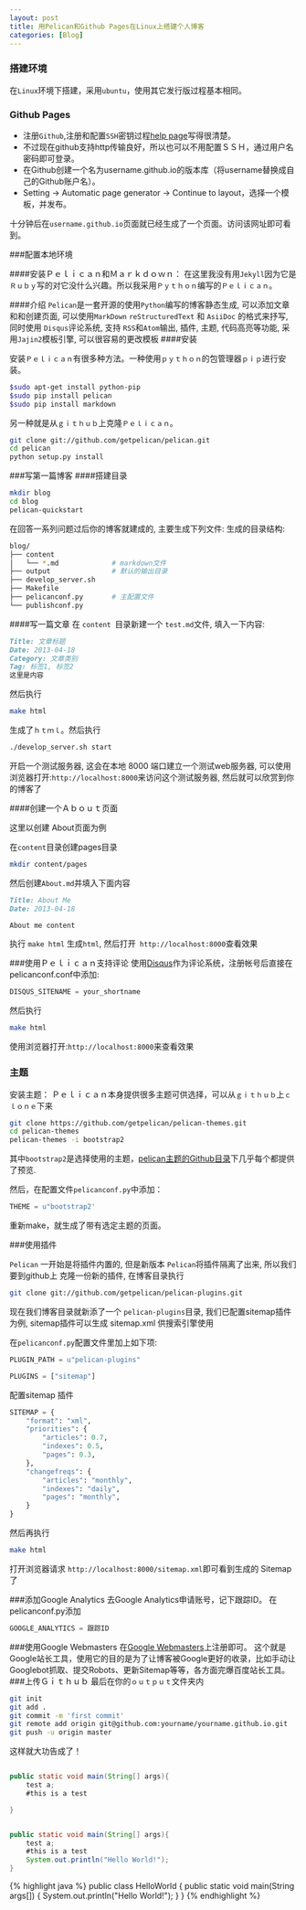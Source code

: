 ```yaml
---
layout: post
title: 用Pelican和Github Pages在Linux上搭建个人博客
categories: [Blog]
---
```


### 搭建环境

在`Linux`环境下搭建，采用`ubuntu`，使用其它发行版过程基本相同。

### Github Pages

* 注册`Github`,注册和配置`SSH`密钥过程[help page](http://help.github.com/articles/set-up-git)写得很清楚。
* 不过现在github支持http传输良好，所以也可以不用配置ＳＳＨ，通过用户名密码即可登录。
* 在Github创建一个名为username.github.io的版本库（将username替换成自己的Github账户名）。
* Setting -> Automatic page generator -> Continue to layout，选择一个模板，并发布。

十分钟后在`username.github.io`页面就已经生成了一个页面。访问该网址即可看到。

###配置本地环境

####安装Ｐｅｌｉｃａｎ和Ｍａｒｋｄｏｗｎ：
在这里我没有用`Jekyll`因为它是`Ｒｕｂｙ`写的对它没什么兴趣。所以我采用`Ｐｙｔｈｏｎ`编写的`Ｐｅｌｉｃａｎ`。

####介绍
`Pelican`是一套开源的使用`Python`编写的博客静态生成, 可以添加文章和和创建页面, 可以使用`MarkDown` `reStructuredText` 和 `AsiiDoc` 的格式来抒写, 同时使用 `Disqus`评论系统, 支持 `RSS`和`Atom`输出, 插件, 主题, 代码高亮等功能, 采用`Jajin2`模板引擎, 可以很容易的更改模板
####安装

安装`Ｐｅｌｉｃａｎ`有很多种方法。一种使用`ｐｙｔｈｏｎ`的包管理器`ｐｉｐ`进行安装。

```sh
$sudo apt-get install python-pip
$sudo pip install pelican
$sudo pip install markdown

```

另一种就是从`ｇｉｔｈｕｂ`上克隆`Ｐｅｌｉｃａｎ`。

```sh
git clone git://github.com/getpelican/pelican.git       
cd pelican
python setup.py install

```

###写第一篇博客
####搭建目录

```sh
mkdir blog
cd blog
pelican-quickstart
```
在回答一系列问题过后你的博客就建成的, 主要生成下列文件:
生成的目录结构:

```sh
blog/
├── content
│   └── *.md             # markdown文件
├── output               # 默认的输出目录
├── develop_server.sh
├── Makefile
├── pelicanconf.py       # 主配置文件
└── publishconf.py
```




####写一篇文章
在 `content `目录新建一个 `test.md`文件, 填入一下内容:

```md
Title: 文章标题
Date: 2013-04-18
Category: 文章类别
Tag: 标签1, 标签2
这里是内容
```

然后执行

```sh
make html
```

生成了`ｈｔｍｌ`。然后执行

```sh
./develop_server.sh start
```

开启一个测试服务器, 这会在本地 8000 端口建立一个测试web服务器, 可以使用浏览器打开:`http://localhost:8000`来访问这个测试服务器, 然后就可以欣赏到你的博客了


####创建一个Ａｂｏｕｔ页面





这里以创建 About页面为例

在`content`目录创建pages目录

```sh
mkdir content/pages
```

然后创建`About.md`并填入下面内容

```md
Title: About Me
Date: 2013-04-18

About me content
```


执行 `make html` 生成`html`, 然后打开` http://localhost:8000`查看效果

###使用Ｐｅｌｉｃａｎ支持评论
使用[Disqus](http://disqus.com/)作为评论系统，注册帐号后直接在pelicanconf.conf中添加:


```python
DISQUS_SITENAME = your_shortname
```


然后执行


```sh
make html
```


使用浏览器打开:`http://localhost:8000`来查看效果

### 主题


安装主题：
Ｐｅｌｉｃａｎ本身提供很多主题可供选择，可以从`ｇｉｔｈｕｂ`上`ｃｌｏｎｅ`下来


```sh
git clone https://github.com/getpelican/pelican-themes.git
cd pelican-themes
pelican-themes -i bootstrap2
```


其中`bootstrap2`是选择使用的主题，[pelican主题的Github目录](http://github.com/getpelican/pelican-themes)下几乎每个都提供了预览.

然后，在配置文件`pelicanconf.py`中添加：

```python
THEME = u"bootstrap2'
```

重新make，就生成了带有选定主题的页面。

###使用插件

`Pelican` 一开始是将插件内置的, 但是新版本 `Pelican`将插件隔离了出来, 所以我们要到github上 克隆一份新的插件, 在博客目录执行

```sh
git clone git://github.com/getpelican/pelican-plugins.git    
```

现在我们博客目录就新添了一个 `pelican-plugins`目录, 我们已配置sitemap插件为例, sitemap插件可以生成 sitemap.xml 供搜索引擎使用

在`pelicanconf.py`配置文件里加上如下项:

```python
PLUGIN_PATH = u"pelican-plugins"

PLUGINS = ["sitemap"]
```

配置sitemap 插件



```python
SITEMAP = {
    "format": "xml",
    "priorities": {
        "articles": 0.7,
        "indexes": 0.5,
        "pages": 0.3,
    },
    "changefreqs": {
        "articles": "monthly",
        "indexes": "daily",
        "pages": "monthly",
    }
}
```


然后再执行

```sh
make html
```


打开浏览器请求 `http://localhost:8000/sitemap.xml`即可看到生成的 Sitemap 了

###添加Google Analytics
去Google Analytics申请账号，记下跟踪ID。 在pelicanconf.py添加


```python
GOOGLE_ANALYTICS = 跟踪ID
```


###使用Google Webmasters
在[Google Webmasters](http://www.google.com/webmasters/)上注册即可。
这个就是Google站长工具，使用它的目的是为了让博客被Google更好的收录，比如手动让Googlebot抓取、提交Robots、更新Sitemap等等，各方面完爆百度站长工具。
###上传Ｇｉｔｈｕｂ
最后在你的`ｏｕｔｐｕｔ`文件夹内


```sh
git init
git add .
git commit -m 'first commit' 
git remote add origin git@github.com:yourname/yourname.github.io.git
git push -u origin master
```


这样就大功告成了！




```java

public static void main(String[] args){
    test a;
    #this is a test

}
```


```java

public static void main(String[] args){
    test a;
    #this is a test
    System.out.println("Hello World!");
}
```



{% highlight java %}
public class HelloWorld {
    public static void main(String args[]) {
      System.out.println("Hello World!");
    }
}
{% endhighlight %}


